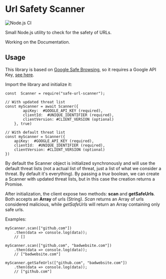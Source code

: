 # Url Safety Scanner
![Node.js CI](https://github.com/PandaSekh/link-scanner/workflows/Node.js%20CI/badge.svg)

Small Node.js utility to check for the safety of URLs.

Working on the Documentation.
## Usage

This library is based on [Google Safe Browsing](https://developers.google.com/safe-browsing/v4), so it requires a Google API Key, [see here](https://cloud.google.com/docs/authentication/api-keys?hl=en&ref_topic=6262490&visit_id=637452868400701187-4266388275&rd=1).



Import the library and initialize it:
```
const  Scanner = require("safe-url-scanner");

// With updated threat list 
const myScanner = await Scanner({
		apiKey:  #GOOGLE_API_KEY (required),
		clientId:  #UNIQUE_IDENTIFIER (required),
		clientVersion: #CLIENT_VERSION (optional)
	}, true)

// With default threat list
const myScanner = Scanner({
	apiKey:  #GOOGLE_API_KEY (required),
	clientId:  #UNIQUE_IDENTIFIER (required),
	clientVersion: #CLIENT_VERSION (optional)
})
```

By default the Scanner object is initialized synchronously and will use the default threat lists (not a actual list of threat, just a list of what we consider a threat. By default it's everything). By passing a *true* boolean, we can create a Scanner with updated threat lists, but in this case the creation returns a Promise.

After initialization, the client expose two methods: **scan** and **getSafeUrls**.
Both accepts an **Array** of urls (String). *Scan* returns an Array of urls considered malicious, while *getSafeUrls* will return an Array containing only safe urls. 

Examples: 
```
myScanner.scan(["github.com"])
	.then(data => console.log(data));
	// [] 
	
myScanner.scan(["github.com", "badwebsite.com"])
	.then(data => console.log(data));
	// ["badwebsite.com"] 
	
myScanner.getSafeUrls(["github.com", "badwebsite.com"])
	.then(data => console.log(data));
	// ["github.com"] 
```
